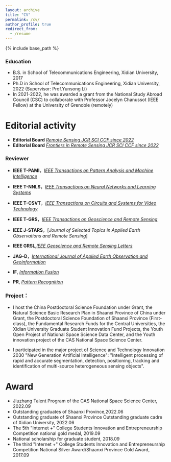 ```yaml
---
layout: archive
title: "CV"
permalink: /cv/
author_profile: true
redirect_from:
  - /resume
---
```


{% include base_path %}

### Education

* B.S. in School of Telecommunications Engineering, Xidian University, 2017
* Ph.D in School of Telecommunications Engineering, Xidian University, 2022 (Supervisor: Prof.Yunsong Li)
* In 2021-2022, he was awarded a grant from the National Study Abroad Council (CSC) to collaborate with Professor Jocelyn Chanussot (IEEE Fellow) at the University of Grenoble (remotely)

Editorial activity
======
* **Editorial Board** [*Remote Sensing JCR SCI CCF since 2022*](https://www.mdpi.com/journal/remotesensing/special_issues/KVCSC58HQ0)
* **Editorial Board** [*Frontiers in Remote Sensing JCR SCI CCF since 2022*](https://www.frontiersin.org/my-frontiers/overview)


### Reviewer

* **IEEE T-PAMI**，[*IEEE Transactions on Pattern Analysis and Machine Intelligence*](https://ieeexplore.ieee.org/xpl/RecentIssue.jsp?punumber=34)

* **IEEE T-NNLS**，[*IEEE Transactions on Neural Networks and Learning Systems*](https://ieeexplore.ieee.org/xpl/RecentIssue.jsp?punumber=5962385)

* **IEEE T-CSVT**，[*IEEE Transactions on Circuits and Systems for Video Technology*](https://ieeexplore.ieee.org/xpl/RecentIssue.jsp?punumber=76)

* **IEEE T-GRS**，[*IEEE Transactions on Geoscience and Remote Sensing*](https://ieeexplore.ieee.org/xpl/RecentIssue.jsp?punumber=36)

* **IEEE J-STARS**，[*Journal of Selected Topics in Applied Earth Observations and Remote Sensing*]

* **IEEE GRSL**,[*IEEE Geoscience and Remote Sensing Letters*](https://ieeexplore.ieee.org/xpl/RecentIssue.jsp?punumber=8859)

* **JAG-D**，[*International Journal of Applied Earth Observation and Geoinformation*](https://www.sciencedirect.com/journal/international-journal-of-applied-earth-observation-and-geoinformation)

* **IF**, [*Information Fusion*](https://www.sciencedirect.com/journal/information-fusion)

* **PR**, [*Pattern Recognition*](https://www.sciencedirect.com/journal/pattern-recognition)

### Project：

* I host the China Postdoctoral Science Foundation under Grant, the Natural Science Basic Research Plan in Shaanxi Province of China under Grant, the Postdoctoral Science Foundation of Shaanxi Province (First-class), the Fundamental Research Funds for the Central Universities, the Xidian University Graduate Student Innovation Fund Projects, the Youth Open Project of National Space Science Data Center, and the Youth innovation project of the CAS National Space Science Center.

* I participated in the major project of Science and Technology Innovation 2030 "New Generation Artificial Intelligence": "Intelligent processing of rapid and accurate segmentation, detection, positioning, tracking and identification of multi-source heterogeneous sensing objects". 

Award
======
* Jiuzhang Talent Program of the CAS National Space Science Center, 2022.09
* Outstanding graduates of Shaanxi Province,2022.06   
* Outstanding graduate of Shaanxi Province Outstanding graduate cadre of Xidian University, 2022.06       
* The 5th "Internet +" College Students Innovation and Entrepreneurship Competition national gold medal, 2019.09
* National scholarship for graduate student, 2018.09      
* The third "Internet +" College Students Innovation and Entrepreneurship Competition National Silver Award/Shaanxi Province Gold Award, 2017.09       



